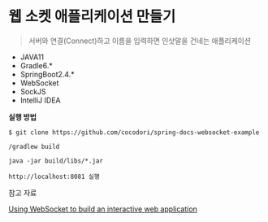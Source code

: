 # 웹 소켓 애플리케이션 만들기

> 서버와 연결(Connect)하고 이름을 입력하면 인삿말을 건네는 애플리케이션

- JAVA11
- Gradle6.*
- SpringBoot2.4.*
- WebSocket
- SockJS
- IntelliJ IDEA

**실행 방법**

```
$ git clone https://github.com/cocodori/spring-docs-websocket-example
```

```
/gradlew build
```

```
java -jar build/libs/*.jar
```
```
http://localhost:8081 실행
```


참고 자료

[Using WebSocket to build an interactive web application](https://spring.io/guides/gs/messaging-stomp-websocket/)

